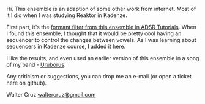 Hi. This ensemble is an adaption of some other work from internet. Most of it I did when I was studying Reaktor in Kadenze.

First part, it's the [formant filter from this ensemble in ADSR Tutorials](https://www.adsrsounds.com/reaktor-tutorials/advanced-formant-filter-in-reaktor-part-ii/). When I found this ensemble, I thought that it would be pretty cool having an sequencer to control the changes between vowels. As I was learning about sequencers in Kadenze course, I added it here.

I like the results, and even used an earlier version of this ensemble in a song of my band - [Uruborus](https://soundcloud.com/stoyca/uroborus).

Any criticism or suggestions, you can drop me an e-mail (or open a ticket here on github).

Walter Cruz
waltercruz@gmail.com